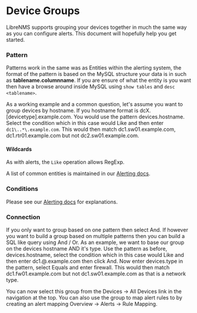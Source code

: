 # Device Groups

LibreNMS supports grouping your devices together in much the same way as you can configure alerts. This document will hopefully help you get started.

### Pattern

Patterns work in the same was as Entities within the alerting system, the format of the pattern is based on the MySQL structure your data is in such
as __tablename.columnname__. If you are ensure of what the entity is you want then have a browse around inside MySQL using `show tables` and `desc <tablename>`.

As a working example and a common question, let's assume you want to group devices by hostname. If you hostname format is dcX.[devicetype].example.com. You would use the pattern
devices.hostname. Select the condition which in this case would Like and then enter `dc1\..*\.example.com`. This would then match dc1.sw01.example.com, dc1.rtr01.example.com but not
 dc2.sw01.example.com.

#### Wildcards

As with alerts, the `Like` operation allows RegExp.

A list of common entities is maintained in our [Alerting docs](http://docs.librenms.org/Extensions/Alerting/#entities).

### Conditions

Please see our [Alerting docs](http://docs.librenms.org/Extensions/Alerting/#syntax) for explanations.

### Connection

If you only want to group based on one pattern then select And. If however you want to build a group based on multiple patterns then you can build a SQL like
query using And / Or. As an example, we want to base our group on the devices hostname AND it's type. Use the pattern as before, devices.hostname, select the condition which in this case would Like and then enter dc1.@.example.com then click And. Now enter devices.type in the pattern, select Equals and enter firewall. This would then match dc1.fw01.example.com but not dc1.sw01.example.com as that is a network type.

You can now select this group from the Devices -> All Devices link in the navigation at the top. You can also use the group to map alert rules to by creating an alert mapping
Overview -> Alerts -> Rule Mapping.
